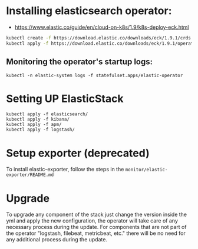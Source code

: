 # Installing elasticsearch operator:
* https://www.elastic.co/guide/en/cloud-on-k8s/1.9/k8s-deploy-eck.html
```bash
kubectl create -f https://download.elastic.co/downloads/eck/1.9.1/crds.yaml
kubectl apply -f https://download.elastic.co/downloads/eck/1.9.1/operator.yaml
```

## Monitoring the operator's startup logs:
```
kubectl -n elastic-system logs -f statefulset.apps/elastic-operator
```

# Setting UP ElasticStack
```
kubectl apply -f elasticsearch/
kubectl apply -f kibana/
kubectl apply -f apm/
kubectl apply -f logstash/
```

# Setup exporter (deprecated)
To install elastic-exporter, follow the steps in the `monitor/elastic-exporter/README.md`

# Upgrade
To upgrade any component of the stack just change the version inside the yml and apply the new configuration, the operator will take care of any necessary process during the update.
For components that are not part of the operator "logstash, filebeat, metricbeat, etc." there will be no need for any additional process during the update.